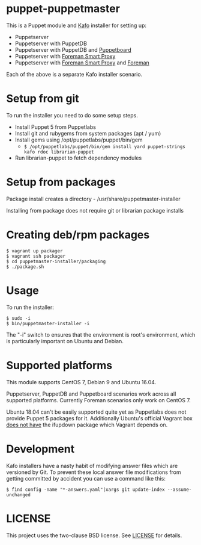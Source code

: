 # puppet-puppetmaster

This is a Puppet module and [Kafo](https://github.com/theforeman/kafo) installer for setting up:

* Puppetserver
* Puppetserver with PuppetDB
* Puppetserver with PuppetDB and [Puppetboard](https://github.com/voxpupuli/puppetboard)
* Puppetserver with [Foreman Smart Proxy](https://github.com/theforeman/smart-proxy)
* Puppetserver with [Foreman Smart Proxy](https://github.com/theforeman/smart-proxy) and [Foreman](https://github.com/theforeman/foreman)

Each of the above is a separate Kafo installer scenario.

# Setup from git

To run the installer you need to do some setup steps. 

* Install Puppet 5 from Puppetlabs
* Install git and rubygems from system packages (apt / yum)
* Install gems using /opt/puppetlabs/puppet/bin/gem
    * ```$ /opt/puppetlabs/puppet/bin/gem install yard puppet-strings kafo rdoc librarian-puppet```
* Run librarian-puppet to fetch dependency modules

# Setup from packages

Package install creates a directory - /usr/share/puppetmaster-installer

Installing from package does not require git or librarian package installs

# Creating deb/rpm packages

    $ vagrant up packager
    $ vagrant ssh packager
    $ cd puppetmaster-installer/packaging
    $ ./package.sh

# Usage

To run the installer:

    $ sudo -i
    $ bin/puppetmaster-installer -i

The "-i" switch to ensures that the environment is root's environment, which is particularly important on Ubuntu and Debian.

# Supported platforms

This module supports CentOS 7, Debian 9 and Ubuntu 16.04.

Puppetserver, PuppetDB and Puppetboard scenarios work across all supported platforms. Currently Foreman scenarios
only work on CentOS 7.

Ubuntu 18.04 can't be easily supported quite yet as Puppetlabs does not provide Puppet 5 packages for it. Additionally Ubuntu's official Vagrant box [does not have](https://github.com/cilium/cilium/issues/1918#issuecomment-344527888) the ifupdown package which Vagrant depends on.

# Development

Kafo installers have a nasty habit of modifying answer files which are versioned 
by Git. To prevent these local answer file modifications from getting committed 
by accident you can use a command like this:

    $ find config -name "*-answers.yaml"|xargs git update-index --assume-unchanged

# LICENSE

This project uses the two-clause BSD license. See [LICENSE](LICENSE) for details.
